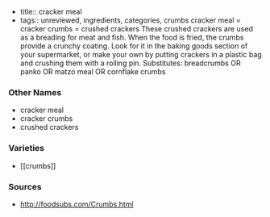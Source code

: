 - title:: cracker meal
- tags:: unreviewed, ingredients, categories, crumbs
cracker meal = cracker crumbs = crushed crackers These crushed crackers are used as a breading for meat and fish. When the food is fried, the crumbs provide a crunchy coating. Look for it in the baking goods section of your supermarket, or make your own by putting crackers in a plastic bag and crushing them with a rolling pin. Substitutes: breadcrumbs OR panko OR matzo meal OR cornflake crumbs

### Other Names

* cracker meal
* cracker crumbs
* crushed crackers

### Varieties

* [[crumbs]]

### Sources
* http://foodsubs.com/Crumbs.html
